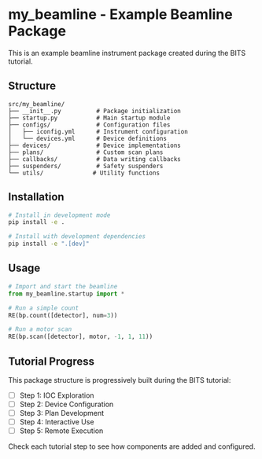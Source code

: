 # my_beamline - Example Beamline Package

This is an example beamline instrument package created during the BITS tutorial.

## Structure

```
src/my_beamline/
├── __init__.py          # Package initialization
├── startup.py           # Main startup module
├── configs/             # Configuration files
│   ├── iconfig.yml      # Instrument configuration
│   └── devices.yml      # Device definitions
├── devices/             # Device implementations
├── plans/               # Custom scan plans
├── callbacks/           # Data writing callbacks
├── suspenders/          # Safety suspenders
└── utils/              # Utility functions
```

## Installation

```bash
# Install in development mode
pip install -e .

# Install with development dependencies
pip install -e ".[dev]"
```

## Usage

```python
# Import and start the beamline
from my_beamline.startup import *

# Run a simple count
RE(bp.count([detector], num=3))

# Run a motor scan
RE(bp.scan([detector], motor, -1, 1, 11))
```

## Tutorial Progress

This package structure is progressively built during the BITS tutorial:

- [ ] Step 1: IOC Exploration
- [ ] Step 2: Device Configuration  
- [ ] Step 3: Plan Development
- [ ] Step 4: Interactive Use
- [ ] Step 5: Remote Execution

Check each tutorial step to see how components are added and configured.